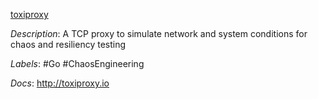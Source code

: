 [toxiproxy](https://github.com/Shopify/toxiproxy)

*Description*: A TCP proxy to simulate network and system conditions for chaos and resiliency testing

*Labels*: #Go #ChaosEngineering

*Docs*: http://toxiproxy.io
